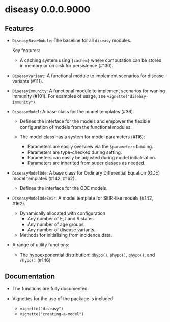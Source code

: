 # diseasy 0.0.0.9000

## Features

* `DiseasyBaseModule`: The baseline for all `diseasy` modules.

  Key features:
  * A caching system using `{cachem}` where computation can be stored in memory or on disk for persistence (#130).

* `DiseasyVariant`: A functional module to implement scenarios for disease variants (#111).

* `DiseasyImmunity`: A functional module to implement scenarios for waning immunity (#101).
  For examples of usage, see `vignette("diseasy-immunity")`.

* `DiseasyModel`: A base class for the model templates (#36).
  * Defines the interface for the models and empower the flexible configuration of models from the
    functional modules.

  * The model class has a system for model parameters (#116):
    * Parameters are easily overview via the `$parameters` binding.
    * Parameters are type-checked during setting.
    * Parameters can easily be adjusted during model initialisation.
    * Parameters are inherited from super classes as needed.

* `DiseasyModelOde`: A base class for Ordinary Differential Equation (ODE) model templates (#142, #162).
  * Defines the interface for the ODE models.

* `DiseasyModelOdeSeir`: A model template for SEIR-like models (#142, #162).
  * Dynamically allocated  with configuration
    * Any number of E, I and R states.
    * Any number of age groups.
    * Any number of disease variants.
  * Methods for initialising from incidence data.

* A range of utility functions:
  * The hypoexponential distribution: `dhypo()`, `phypo()`, `qhypo()`, and `rhypo()` (#146)

## Documentation

* The functions are fully documented.

* Vignettes for the use of the package is included.
  * `vignette("diseasy")`
  * `vignette("creating-a-model")`
